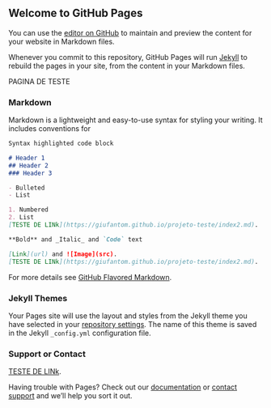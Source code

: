 ## Welcome to GitHub Pages

You can use the [editor on GitHub](https://github.com/giufantom/projeto-teste/edit/gh-pages/index.md) to maintain and preview the content for your website in Markdown files.

Whenever you commit to this repository, GitHub Pages will run [Jekyll](https://jekyllrb.com/) to rebuild the pages in your site, from the content in your Markdown files.

PAGINA DE TESTE
### Markdown

Markdown is a lightweight and easy-to-use syntax for styling your writing. It includes conventions for

```markdown
Syntax highlighted code block

# Header 1
## Header 2
### Header 3

- Bulleted
- List

1. Numbered
2. List
[TESTE DE LINk](https://giufantom.github.io/projeto-teste/index2.md).

**Bold** and _Italic_ and `Code` text

[Link](url) and ![Image](src).
[TESTE DE LINk](https://giufantom.github.io/projeto-teste/index2.md).
```

For more details see [GitHub Flavored Markdown](https://guides.github.com/features/mastering-markdown/).

### Jekyll Themes

Your Pages site will use the layout and styles from the Jekyll theme you have selected in your [repository settings](https://github.com/giufantom/projeto-teste/settings). The name of this theme is saved in the Jekyll `_config.yml` configuration file.

### Support or Contact
[TESTE DE LINk](https://giufantom.github.io/projeto-teste/index.md).

Having trouble with Pages? Check out our [documentation](https://docs.github.com/categories/github-pages-basics/) or [contact support](https://support.github.com/contact) and we’ll help you sort it out.
